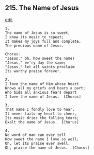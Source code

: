 
## 215.  The Name of Jesus
[edit](https://docs.google.com/document/d/1mNgHAPYMGvbYCC0QD_LvXBFu_TuFQSI6/edit?mode=html)



    1.
    The name of Jesus is so sweet,
    I know its music to repeat;
    It makes my joys full and complete,
    The precious name of Jesus.

    Chorus:
    "Jesus," oh, how sweet the name!
    "Jesus," ev'ry day the same;
    "Jesus," let all saints proclaim
    Its worthy praise forever.

    2.
    I love the name of Him whose heart
    Knows all my griefs and bears a part;
    Who bids all anxious fears depart
    I love the name of Jesus.  [Chorus]

    3.
    That name I fondly love to hear,
    It never fails my heart to cheer,
    Its music dries the falling tears;
    Exalt the name of Jesus.  [Chorus]

    4.
    No word of man can ever tell
    How sweet the name I love so well;
    Oh, let its praise ever swell,
    Oh, praise the name of Jesus.  [Chorus]
